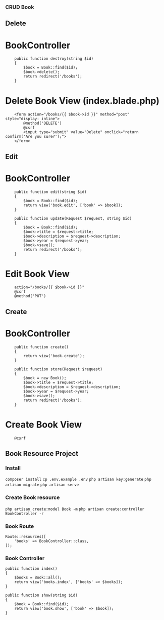 ### CRUD Book
## Delete
# BookController
```
    public function destroy(string $id)
    {
        $book = Book::find($id);
        $book->delete();
        return redirect('/books');
    }
```
# Delete Book View (index.blade.php)
```
    <form action="/books/{{ $book->id }}" method="post" style="display: inline">
        @method('DELETE')
        @csrf
        <input type="submit" value="Delete" onclick="return confirm('Are you sure?');">
    </form>
```

## Edit
# BookController
```
    public function edit(string $id)
    {
        $book = Book::find($id);
        return view('book.edit', ['book' => $book]);
    }

    public function update(Request $request, string $id)
    {
        $book = Book::find($id);
        $book->title = $request->title;
        $book->description = $request->description;
        $book->year = $request->year;
        $book->save();
        return redirect('/books');
    }
```
# Edit Book View
```
    action="/books/{{ $book->id }}"
    @csrf
    @method('PUT')
```

## Create 
# BookController
```
    public function create()
    {
        return view('book.create');
    }

    public function store(Request $request)
    {
        $book = new Book();
        $book->title = $request->title;
        $book->description = $request->description;
        $book->year = $request->year;
        $book->save();
        return redirect('/books');
    }
```
# Create Book View
```
    @csrf
```



## Book Resource Project

### Install
```composer install```
```cp .env.example .env```
```php artisan key:generate```
```php artisan migrate```
```php artisan serve```

### Create Book resource
```php artisan create:model Book -m```
```php artisan create:controller BookController -r```

### Book Route
```
Route::resources([
    'books' => BookController::class,
]);
```

### Book Controller
```
public function index()
{
    $books = Book::all();
    return view('books.index', ['books' => $books]);
}
```
```
public function show(string $id)
{
    $book = Book::find($id);
    return view('book.show', ['book' => $book]);
}
```